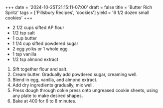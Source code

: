 +++
date = '2024-10-25T21:15:11-07:00'
draft = false
title = 'Butter Rich Spritz'
tags = ['Pillsbury Recipes', 'cookies']
yield = '6 1/2 dozen small cookies'
+++

* 2 1/2 cups sifted AP flour
* 1/2 tsp salt
* 1 cup butter
* 1 1/4 cup sifted powdered sugar
* 2 egg yolks or 1 whole egg
* 1 tsp vanilla
* 1/2 tsp almond extract

1. Sift together flour and salt.
2. Cream butter. Gradually add powdered sugar, creaming well.
3. Blend in egg, vanilla, and almond extract.
4. Add dry ingredients gradually, mix well.
5. Press dough through cokie press onto ungreased cookie sheets, using any plate to make desired shapes.
6. Bake at 400 for 6 to 8 minutes.